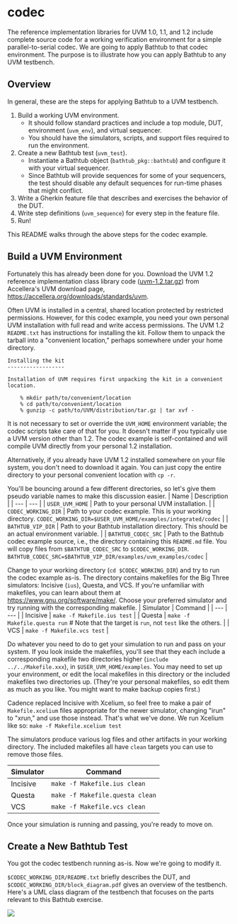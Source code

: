 # codec
The reference implementation libraries for UVM 1.0, 1.1, and 1.2 include complete source code for a working verification environment for a simple parallel-to-serial codec.
We are going to apply Bathtub to that codec environment.
The purpose is to illustrate how you can apply Bathtub to any UVM testbench.
## Overview
In general, these are the steps for applying Bathtub to a UVM testbench.
1. Build a working UVM environment.
   * It should follow standard practices and include a top module, DUT, environment (`uvm_env`), and virtual sequencer.
   * You should have the simulators, scripts, and support files required to run the environment.
2. Create a new Bathtub test (`uvm_test`).
   * Instantiate a Bathtub object (`bathtub_pkg::bathtub`) and configure it with your virtual sequencer.
   * Since Bathtub will provide sequences for some of your sequencers, the test should disable any default sequences for run-time phases that might conflict.
3. Write a Gherkin feature file that describes and exercises the behavior of the DUT.
4. Write step definitions (`uvm_sequence`) for every step in the feature file.
5. Run!

This README walks through the above steps for the codec example.
## Build a UVM Environment
Fortunately this has already been done for you.
Download the UVM 1.2 reference implementation class library code ([uvm-1.2.tar.gz](https://accellera.org/images/downloads/standards/uvm/uvm-1.2.tar.gz)) from Accellera's UVM download page, <https://accellera.org/downloads/standards/uvm>.

Often UVM is installed in a central, shared location protected by restricted permissions.
However, for this codec example, you need your own personal UVM installation with full read and write access permissions.
The UVM 1.2 `README.txt` has instructions for installing the kit.
Follow them to unpack the tarball into a "convenient location," perhaps somewhere under your home directory.
```
Installing the kit
------------------

Installation of UVM requires first unpacking the kit in a convenient
location.

    % mkdir path/to/convenient/location
    % cd path/to/convenient/location
    % gunzip -c path/to/UVM/distribution/tar.gz | tar xvf -
```
It is not necessary to set or override the `UVM_HOME` environment variable; the codec scripts take care of that for you.
It doesn't matter if you typically use a UVM version other than 1.2.
The codec example is self-contained and will compile UVM directly from your personal 1.2 installation.

Alternatively, if you already have UVM 1.2 installed somewhere on your file system, you don't need to download it again. You can just copy the entire directory to your personal convenient location with `cp -r`.

You'll be bouncing around a few different directories, so let's give them pseudo variable names to make this discussion easier.
| Name | Description |
| --- | --- |
| `USER_UVM_HOME` | Path to your personal UVM installation. |
| `CODEC_WORKING_DIR` | Path to your codec example. This is your working directory. `CODEC_WORKING_DIR=$USER_UVM_HOME/examples/integrated/codec` |
| `BATHTUB_VIP_DIR` | Path to your Bathtub installation directory. This should be an actual environment variable. |
| `BATHTUB_CODEC_SRC` | Path to the Bathtub codec example source, i.e., the directory containing this `README.md` file. You will copy files from `$BATHTUB_CODEC_SRC` to `$CODEC_WORKING_DIR`. `BATHTUB_CODEC_SRC=$BATHTUB_VIP_DIR/examples/uvm_examples/codec` |

Change to your working directory (`cd $CODEC_WORKING_DIR`) and try to run the codec example as-is.
The directory contains makefiles for the Big Three simulators: Incisive (`ius`), Questa, and VCS.
If you're unfamiliar with makefiles, you can learn about them at <https://www.gnu.org/software/make/>.
Choose your preferred simulator and try running with the corresponding makefile.
| Simulator | Command |
| --- | --- |
| Incisive | `make -f Makefile.ius test` |
| Questa | `make -f Makefile.questa run` # Note that the target is `run`, not `test` like the others. |
| VCS | `make -f Makefile.vcs test` |

Do whatever you need to do to get your simulation to run and pass on your system.
If you look inside the makefiles, you'll see that they each include a corresponding makefile two directories higher (`include ../../Makefile.xxx`), in `$USER_UVM_HOME/examples`.
You may need to set up your environment, or edit the local makefiles in this directory or the included makefiles two directories up.
(They're your personal makefiles, so edit them as much as you like. You might want to make backup copies first.)

Cadence replaced Incisive with Xcelium, so feel free to make a pair of `Makefile.xcelium` files appropriate for the newer simulator, changing "irun" to "xrun," and use those instead.
That's what we've done.
We run Xcelium like so:
`make -f Makefile.xcelium test`

The simulators produce various log files and other artifacts in your working directory.
The included makefiles all have `clean` targets you can use to remove those files.

| Simulator | Command |
| --- | --- |
| Incisive | `make -f Makefile.ius clean` |
| Questa | `make -f Makefile.questa clean` |
| VCS | `make -f Makefile.vcs clean` |

Once your simulation is running and passing, you're ready to move on.

## Create a New Bathtub Test
You got the codec testbench running as-is.
Now we're going to modify it.

`$CODEC_WORKING_DIR/README.txt` briefly describes the DUT, and `$CODEC_WORKING_DIR/block_diagram.pdf` gives an overview of the testbench.
Here's a UML class diagram of the testbench that focuses on the parts relevant to this Bathtub exercise.

[![](https://mermaid.ink/img/pako:eNqVVU2PmzAQ_SuWe9ntLlXPKOLSdqWeVrs9lgoZM0nQGpv1B91qm__esYEYEkdKOSTDe29mHh5j3ilXDdCcZllWSttaATn5ghAvZYC4YMZ8bdlOs66UBK-AEFtXVvXkfcT8tdl0qnECiiJi3AqSey0G1dBuI9M4-xkp_Buxw_gnWQemZxwI6-uqf9ktO4ydPcF2IG2KMPDqQHLQF6r2WvknqSwYe17ao2dYXYEcTlENu-qy96Ht0949kfTuibT34DTL_hbEDaPvCQ--InM0uXyUk4n5hIWnO5zIhfHc1a4VTdXvmYGb8ItC3ybEtwshV1ICt9dINRi4StixVl6j650Q1Varrnp-e_j-8HhRfVit2ccsi7sI1Rif8dOAkcUINzaIM8lqZn4d3yqjeVI2d8J4MVWF7CTMyXF-UZ9qktgoJ1trNeFGD1NSo9thzggU2u2UnFiMWquWtL5IH5Zt4zqet_Vcx4xdtR2LBipRNJabh7R8ePM6qefpqISogS1zwmLn_lNypebkleGYNG0fr8K7lbs58_jSeaAWir9E99HKUbV0t9mQupUNKYoNef72RLIiZOnfpIjj__8aPsvquUY8icKLkDqJ1ofJGk-cdysLP0u6uv9wgy5uS_orlXWyRAd6TzvQ-IY3-NUJtkpq99BBSXMMp0GUtJReypxVP_5ITnOrHdxTrdxuT_MtEwbvXN8wC9PXaUIP_wAQUS8G?type=png)](https://mermaid.live/edit#pako:eNqVVU2PmzAQ_SuWe9ntLlXPKOLSdqWeVrs9lgoZM0nQGpv1B91qm__esYEYEkdKOSTDe29mHh5j3ilXDdCcZllWSttaATn5ghAvZYC4YMZ8bdlOs66UBK-AEFtXVvXkfcT8tdl0qnECiiJi3AqSey0G1dBuI9M4-xkp_Buxw_gnWQemZxwI6-uqf9ktO4ydPcF2IG2KMPDqQHLQF6r2WvknqSwYe17ao2dYXYEcTlENu-qy96Ht0949kfTuibT34DTL_hbEDaPvCQ--InM0uXyUk4n5hIWnO5zIhfHc1a4VTdXvmYGb8ItC3ybEtwshV1ICt9dINRi4StixVl6j650Q1Varrnp-e_j-8HhRfVit2ccsi7sI1Rif8dOAkcUINzaIM8lqZn4d3yqjeVI2d8J4MVWF7CTMyXF-UZ9qktgoJ1trNeFGD1NSo9thzggU2u2UnFiMWquWtL5IH5Zt4zqet_Vcx4xdtR2LBipRNJabh7R8ePM6qefpqISogS1zwmLn_lNypebkleGYNG0fr8K7lbs58_jSeaAWir9E99HKUbV0t9mQupUNKYoNef72RLIiZOnfpIjj__8aPsvquUY8icKLkDqJ1ofJGk-cdysLP0u6uv9wgy5uS_orlXWyRAd6TzvQ-IY3-NUJtkpq99BBSXMMp0GUtJReypxVP_5ITnOrHdxTrdxuT_MtEwbvXN8wC9PXaUIP_wAQUS8G)


